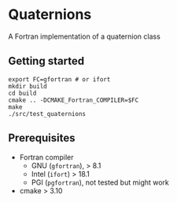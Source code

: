 # Quaternions

A Fortran implementation of a quaternion class

## Getting started

```
export FC=gfortran # or ifort
mkdir build
cd build
cmake .. -DCMAKE_Fortran_COMPILER=$FC
make
./src/test_quaternions
```

## Prerequisites
- Fortran compiler
  - GNU (`gfortran`), > 8.1
  - Intel (`ifort`) > 18.1
  - PGI (`pgfortran`), not tested but might work
- cmake > 3.10
